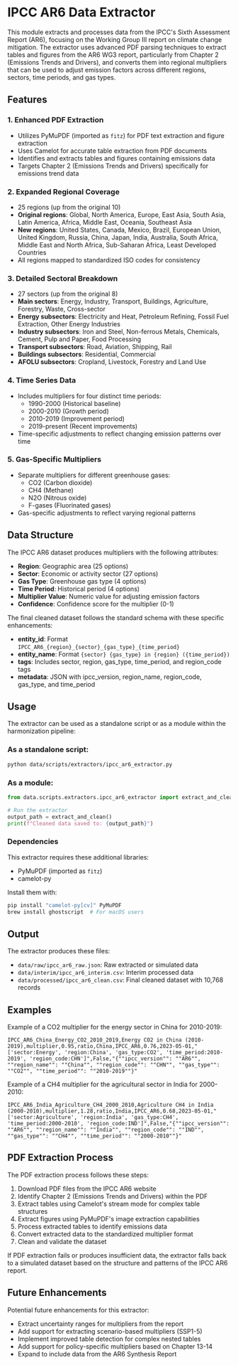 # IPCC AR6 Data Extractor

This module extracts and processes data from the IPCC's Sixth Assessment Report (AR6), focusing on the Working Group III report on climate change mitigation. The extractor uses advanced PDF parsing techniques to extract tables and figures from the AR6 WG3 report, particularly from Chapter 2 (Emissions Trends and Drivers), and converts them into regional multipliers that can be used to adjust emission factors across different regions, sectors, time periods, and gas types.

## Features

### 1. Enhanced PDF Extraction

- Utilizes PyMuPDF (imported as `fitz`) for PDF text extraction and figure extraction
- Uses Camelot for accurate table extraction from PDF documents
- Identifies and extracts tables and figures containing emissions data
- Targets Chapter 2 (Emissions Trends and Drivers) specifically for emissions trend data

### 2. Expanded Regional Coverage

- 25 regions (up from the original 10)
- **Original regions**: Global, North America, Europe, East Asia, South Asia, Latin America, Africa, Middle East, Oceania, Southeast Asia
- **New regions**: United States, Canada, Mexico, Brazil, European Union, United Kingdom, Russia, China, Japan, India, Australia, South Africa, Middle East and North Africa, Sub-Saharan Africa, Least Developed Countries
- All regions mapped to standardized ISO codes for consistency

### 3. Detailed Sectoral Breakdown

- 27 sectors (up from the original 8)
- **Main sectors**: Energy, Industry, Transport, Buildings, Agriculture, Forestry, Waste, Cross-sector
- **Energy subsectors**: Electricity and Heat, Petroleum Refining, Fossil Fuel Extraction, Other Energy Industries
- **Industry subsectors**: Iron and Steel, Non-ferrous Metals, Chemicals, Cement, Pulp and Paper, Food Processing
- **Transport subsectors**: Road, Aviation, Shipping, Rail
- **Buildings subsectors**: Residential, Commercial
- **AFOLU subsectors**: Cropland, Livestock, Forestry and Land Use

### 4. Time Series Data

- Includes multipliers for four distinct time periods:
  - 1990-2000 (Historical baseline)
  - 2000-2010 (Growth period)
  - 2010-2019 (Improvement period)
  - 2019-present (Recent improvements)
- Time-specific adjustments to reflect changing emission patterns over time

### 5. Gas-Specific Multipliers

- Separate multipliers for different greenhouse gases:
  - CO2 (Carbon dioxide)
  - CH4 (Methane)
  - N2O (Nitrous oxide)
  - F-gases (Fluorinated gases)
- Gas-specific adjustments to reflect varying regional patterns

## Data Structure

The IPCC AR6 dataset produces multipliers with the following attributes:

- **Region**: Geographic area (25 options)
- **Sector**: Economic or activity sector (27 options)
- **Gas Type**: Greenhouse gas type (4 options)
- **Time Period**: Historical period (4 options)
- **Multiplier Value**: Numeric value for adjusting emission factors
- **Confidence**: Confidence score for the multiplier (0-1)

The final cleaned dataset follows the standard schema with these specific enhancements:

- **entity_id**: Format `IPCC_AR6_{region}_{sector}_{gas_type}_{time_period}`
- **entity_name**: Format `{sector} {gas_type} in {region} ({time_period})`
- **tags**: Includes sector, region, gas_type, time_period, and region_code tags
- **metadata**: JSON with ipcc_version, region_name, region_code, gas_type, and time_period

## Usage

The extractor can be used as a standalone script or as a module within the harmonization pipeline:

### As a standalone script:

```bash
python data/scripts/extractors/ipcc_ar6_extractor.py
```

### As a module:

```python
from data.scripts.extractors.ipcc_ar6_extractor import extract_and_clean

# Run the extractor
output_path = extract_and_clean()
print(f"Cleaned data saved to: {output_path}")
```

### Dependencies

This extractor requires these additional libraries:

- PyMuPDF (imported as `fitz`)
- camelot-py

Install them with:

```bash
pip install "camelot-py[cv]" PyMuPDF
brew install ghostscript  # For macOS users
```

## Output

The extractor produces these files:

- `data/raw/ipcc_ar6_raw.json`: Raw extracted or simulated data
- `data/interim/ipcc_ar6_interim.csv`: Interim processed data
- `data/processed/ipcc_ar6_clean.csv`: Final cleaned dataset with 10,768 records

## Examples

Example of a CO2 multiplier for the energy sector in China for 2010-2019:

```
IPCC_AR6_China_Energy_CO2_2010_2019,Energy CO2 in China (2010-2019),multiplier,0.95,ratio,China,IPCC_AR6,0.76,2023-05-01,"['sector:Energy', 'region:China', 'gas_type:CO2', 'time_period:2010-2019', 'region_code:CHN']",False,"{""ipcc_version"": ""AR6"", ""region_name"": ""China"", ""region_code"": ""CHN"", ""gas_type"": ""CO2"", ""time_period"": ""2010-2019""}"
```

Example of a CH4 multiplier for the agricultural sector in India for 2000-2010:

```
IPCC_AR6_India_Agriculture_CH4_2000_2010,Agriculture CH4 in India (2000-2010),multiplier,1.28,ratio,India,IPCC_AR6,0.68,2023-05-01,"['sector:Agriculture', 'region:India', 'gas_type:CH4', 'time_period:2000-2010', 'region_code:IND']",False,"{""ipcc_version"": ""AR6"", ""region_name"": ""India"", ""region_code"": ""IND"", ""gas_type"": ""CH4"", ""time_period"": ""2000-2010""}"
```

## PDF Extraction Process

The PDF extraction process follows these steps:

1. Download PDF files from the IPCC AR6 website
2. Identify Chapter 2 (Emissions Trends and Drivers) within the PDF
3. Extract tables using Camelot's stream mode for complex table structures
4. Extract figures using PyMuPDF's image extraction capabilities
5. Process extracted tables to identify emissions data
6. Convert extracted data to the standardized multiplier format
7. Clean and validate the dataset

If PDF extraction fails or produces insufficient data, the extractor falls back to a simulated dataset based on the structure and patterns of the IPCC AR6 report.

## Future Enhancements

Potential future enhancements for this extractor:

- Extract uncertainty ranges for multipliers from the report
- Add support for extracting scenario-based multipliers (SSP1-5)
- Implement improved table detection for complex nested tables
- Add support for policy-specific multipliers based on Chapter 13-14
- Expand to include data from the AR6 Synthesis Report
